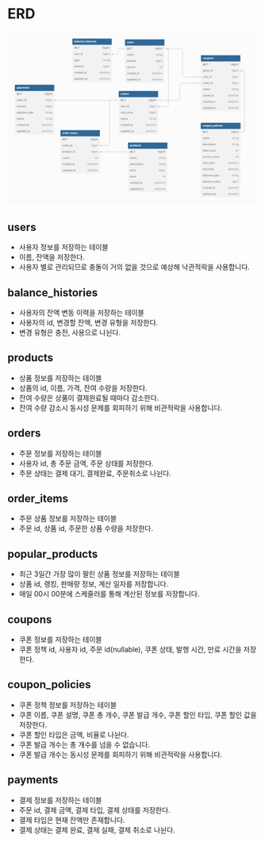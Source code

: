 # ERD

![img.png](../image/erd.png)
## users
- 사용자 정보를 저장하는 테이블
- 이름, 잔액을 저장한다.
- 사용자 별로 관리되므로 충돌이 거의 없을 것으로 예상해 낙관적락을 사용합니다.

## balance_histories
- 사용자의 잔액 변동 이력을 저장하는 테이블
- 사용자의 id, 변경할 잔액, 변경 유형을 저장한다. 
- 변경 유형은 충전, 사용으로 나뉜다.

## products
- 상품 정보를 저장하는 테이블
- 상품의 id, 이름, 가격, 잔여 수량을 저장한다.
- 잔여 수량은 상품이 결제완료될 때마다 감소한다.
- 잔여 수량 감소시 동시성 문제를 회피하기 위해 비관적락을 사용합니다.

## orders
- 주문 정보를 저장하는 테이블
- 사용자 id, 총 주문 금액, 주문 상태를 저장한다.
- 주문 상태는 결제 대기, 결제완료, 주문취소로 나뉜다.

## order_items
- 주문 상품 정보를 저장하는 테이블
- 주문 id, 상품 id, 주문한 상품 수량을 저장한다.

## popular_products
- 최근 3일간 가장 많이 팔린 상품 정보를 저장하는 테이블
- 상품 id, 랭킹, 판매량 정보, 계산 일자를 저장합니다.
- 매일 00시 00분에 스케줄러를 통해 계산된 정보를 저장합니다.

## coupons
- 쿠폰 정보를 저장하는 테이블
- 쿠폰 정책 id, 사용자 id, 주문 id(nullable), 쿠폰 상태, 발행 시간, 만료 시간을 저장한다.


## coupon_policies
- 쿠폰 정책 정보를 저장하는 테이블
- 쿠폰 이름, 쿠폰 설명, 쿠폰 총 개수, 쿠폰 발급 개수, 쿠폰 할인 타입, 쿠폰 할인 값을 저장한다.
- 쿠폰 할인 타입은 금액, 비율로 나뉜다.
- 쿠폰 발급 개수는 총 개수를 넘을 수 없습니다.
- 쿠폰 발급 개수는 동시성 문제를 회피하기 위해 비관적락을 사용합니다.


## payments
- 결제 정보를 저장하는 테이블
- 주문 id, 결제 금액, 결제 타입, 결제 상태를 저장한다.
- 결제 타입은 현재 잔액만 존재합니다.
- 결제 상태는 결제 완료, 결제 실패, 결제 취소로 나뉜다.